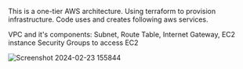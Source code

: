 This is a one-tier AWS architecture. Using terraform to provision infrastructure. Code uses and creates following aws services.

VPC and it's components:
Subnet, Route Table, Internet Gateway,
EC2 instance
Security Groups to access EC2

![Screenshot 2024-02-23 155844](https://github.com/Jviiith/Terraform/assets/107872597/ac6aeb9e-2f1d-4189-bd7f-c3fccb06c39a)
